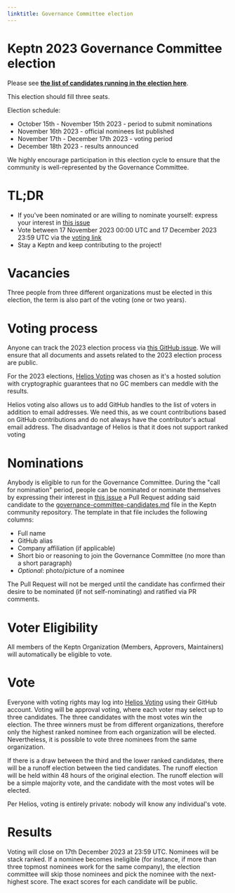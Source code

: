 ```yaml
---
linktitle: Governance Committee election
---
```


# Keptn 2023 Governance Committee election

Please see **[the list of candidates running in the election here](https://github.com/keptn/community/blob/main/elections/2023/governance-committee-candidates.md)**.

This election should fill three seats.

Election schedule:

* October 15th - November 15th 2023 - period to submit nominations
* November 16th 2023 - official nominees list published
* November 17th - December 17th 2023 - voting period
* December 18th 2023 - results announced

We highly encourage participation in this election cycle to ensure that the community is well-represented by the Governance Committee.

# TL;DR

* If you've been nominated or are willing to nominate yourself: express your interest in [this issue](https://github.com/keptn/community/issues/312)
* Vote between 17 November 2023 00:00 UTC and 17 December 2023 23:59 UTC via the [voting link](https://vote.heliosvoting.org/helios/e/Keptn-2023)
* Stay a Keptn and keep contributing to the project!

# Vacancies
Three people from three different organizations must be elected in this election, the term is also part of the voting (one or two years).


# Voting process

Anyone can track the 2023 election process via [this GitHub issue](https://github.com/keptn/community/issues/312). We will ensure that all documents and assets related to the 2023 election process are public.

For the 2023 elections, [Helios Voting](https://vote.heliosvoting.org/) was chosen as it's a hosted solution with cryptographic guarantees that no GC members can meddle with the results.

Helios voting also allows us to add GitHub handles to the list of voters in addition to email addresses. We need this, as we count contributions based on GitHub contributions and do not always have the contributor's actual email address. The disadvantage of Helios is that it does not support ranked voting

# Nominations

Anybody is eligible to run for the Governance Committee. During the "call for nomination" period, people can be nominated or nominate themselves by expressing their interest in [this issue](https://github.com/keptn/community/issues/312) a Pull Request adding said candidate to the [governance-committee-candidates.md](https://github.com/keptn/community/blob/main/elections/2023/governance-committee-candidates.md) file in the Keptn community repository. The template in that file includes the following columns:

* Full name
* GitHub alias
* Company affiliation (if applicable)
* Short bio or reasoning to join the Governance Committee (no more than a short paragraph)
* _Optional_: photo/picture of a nominee

The Pull Request will not be merged until the candidate has confirmed their desire to be nominated (if not self-nominating) and ratified via PR comments.

# Voter Eligibility

All members of the Keptn Organization (Members, Approvers, Maintainers) will automatically be eligible to vote.

# Vote

Everyone with voting rights may log into [Helios Voting](https://vote.heliosvoting.org/helios/e/Keptn-2023) using their GitHub account. Voting will be approval voting, where each voter may select up to three candidates. The three candidates with the most votes win the election. The three winners must be from different organizations, therefore only the highest ranked nominee from each organization will be elected. Nevertheless, it is possible to vote three nominees from the same organization.

If there is a draw between the third and the lower ranked candidates, there will be a runoff election between the tied candidates. The runoff election will be held within 48 hours of the original election. The runoff election will be a simple majority vote, and the candidate with the most votes will be elected.

Per Helios, voting is entirely private: nobody will know any individual's vote.

# Results

Voting will close on 17th December 2023 at 23:59 UTC. Nominees will be stack ranked. If a nominee becomes ineligible (for instance, if more than three topmost nominees work for the same company), the election committee will skip those nominees and pick the nominee with the next-highest score. The exact scores for each candidate will be public.

